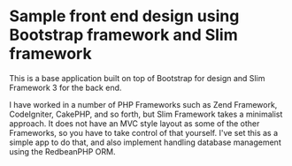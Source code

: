 # Sample front end design using Bootstrap framework and Slim framework

This is a base application built on top of Bootstrap for design and Slim Framework 3 for the back end.

I have worked in a number of PHP Frameworks such as Zend Framework, CodeIgniter, CakePHP, and so forth,
but Slim Framework takes a minimalist approach. It does not have an MVC style layout as some of the
other Frameworks, so you have to take control of that yourself. I've set this as a simple app to do
that, and also implement handling database management using the RedbeanPHP ORM.
